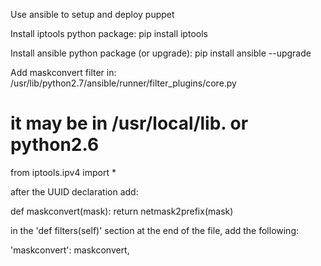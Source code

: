 Use ansible to setup and deploy puppet

Install iptools python package:
pip install iptools

Install ansible python package (or upgrade):
pip install ansible --upgrade

Add maskconvert filter in:
/usr/lib/python2.7/ansible/runner/filter_plugins/core.py
  # it may be in /usr/local/lib. or python2.6

from iptools.ipv4 import *

after the UUID declaration add:

def maskconvert(mask):
        return netmask2prefix(mask)

in the 'def filters(self)' section at the end of the file, add the following:

'maskconvert': maskconvert,

